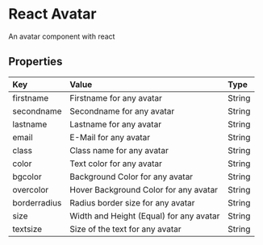 # React Avatar

An avatar component with react

## Properties

|Key|Value|Type|
|:--|:----|:---|
|firstname|Firstname for any avatar|String|
|secondname|Secondname for any avatar|String|
|lastname|Lastname for any avatar|String|
|email|E-Mail for any avatar|String|
|class|Class name for any avatar|String|
|color|Text color for any avatar|String|
|bgcolor|Background Color for any avatar|String|
|overcolor|Hover Background Color for any avatar|String|
|borderradius|Radius border size for any avatar|String|
|size|Width and Height (Equal) for any avatar|String|
|textsize|Size of the text for any avatar|String|